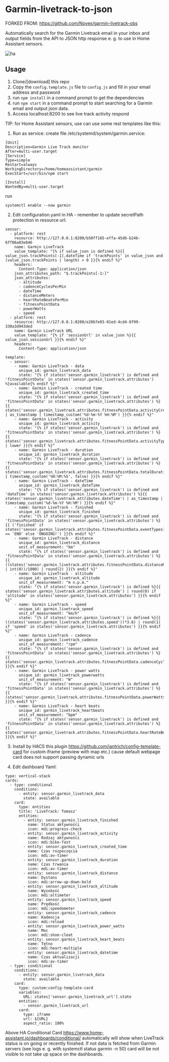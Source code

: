 # Garmin-livetrack-to-json

FORKED FROM: https://github.com/Novex/garmin-livetrack-obs

Automatically search for the Garmin Livetrack email in your inbox and output fields from the API to JSON http response e. g. to use in Home Assistant sensors.

![ha](https://github.com/t-soltysiak/garmin-livetrack-to-json/assets/68973012/d265d8be-58ac-40b9-9850-6e933eb50513)

## Usage
1. Clone/[download] this repo
2. Copy the `config.template.js` file to `config.js` and fill in your email address and password
3. run `npm install` in a command prompt to get the dependencies
4. run `npm start` in a command prompt to start searching for a Garmin email and output json data.
5. Access localhost:8200 to see live track activity respond

TIP: for Home Assistant sensors, use can use some rest templates like this:

1) Run as service:
create file /etc/systemd/system/garmin.service:
```
[Unit]
Description=Garmin Live Track monitor
After=multi-user.target
[Service]
Type=simple
Restart=always
WorkingDirectory=/home/homeassistant/garmin
ExecStart=/usr/bin/npm start

[Install]
WantedBy=multi-user.target
```
run
```
systemctl enable --now garmin
```

2) Edit configuration.yaml in HA - remember to update secretPath protection in resource url:
```
sensor:
  - platform: rest
    resource: http://127.0.0.1:8200/b50ff165-effa-45d6-b24b-6ff06a03e846
    name: Garmin LiveTrack
    value_template: "{% if value_json is defined %}{{ value_json.trackPoints[-1].dateTime if 'trackPoints' in value_json and (value_json.trackPoints | length) > 0 }}{% endif %}"
    headers:
      Content-Type: application/json
    json_attributes_path: "$.trackPoints[-1:]"
    json_attributes:
      - altitude
      - cadenceCyclesPerMin
      - dateTime
      - distanceMeters
      - heartRateBeatsPerMin
      - fitnessPointData
      - powerWatts
      - speed
  - platform: rest
    resource: http://127.0.0.1:8200/e20b7e03-01ed-4cd4-8f99-330a3d943ded
    name: Garmin LiveTrack URL
    value_template: "{% if 'sessionUrl' in value_json %}{{ value_json.sessionUrl }}{% endif %}"
    headers:
      Content-Type: application/json

template:
  - sensor:
    - name: Garmin LiveTrack - data
      unique_id: garmin_livetrack_data
      state: "{% if states('sensor.garmin_livetrack') is defined and 'fitnessPointData' in states('sensor.garmin_livetrack.attributes') %}available{% endif %}"
    - name: Garmin LiveTrack - created time
      unique_id: garmin_livetrack_created_time
      state: "{% if states('sensor.garmin_livetrack') is defined and 'fitnessPointData' in states('sensor.garmin_livetrack.attributes') %}{{ states('sensor.garmin_livetrack.attributes.fitnessPointData.activityCreatedTime') | as_timestamp | timestamp_custom('%d-%m-%Y %H:%M') }}{% endif %}"
    - name: Garmin LiveTrack - activity
      unique_id: garmin_livetrack_activity
      state: "{% if states('sensor.garmin_livetrack') is defined and 'fitnessPointData' in states('sensor.garmin_livetrack.attributes') %}{{ states('sensor.garmin_livetrack.attributes.fitnessPointData.activityType') | lower }}{% endif %}"
    - name: Garmin LiveTrack - duration
      unique_id: garmin_livetrack_duration
      state: "{% if states('sensor.garmin_livetrack') is defined and 'fitnessPointData' in states('sensor.garmin_livetrack.attributes') %}{{ states('sensor.garmin_livetrack.attributes.fitnessPointData.totalDurationSecs') | timestamp_custom('%H:%M:%S', false) }}{% endif %}"
    - name: Garmin LiveTrack - dateTime
      unique_id: garmin_livetrack_dateTime
      state: "{% if states('sensor.garmin_livetrack') is defined and 'dateTime' in states('sensor.garmin_livetrack.attributes') %}{{ states('sensor.garmin_livetrack.attributes.dateTime') | as_timestamp | timestamp_custom('%d-%m-%Y %H:%M') }}{% endif %}"
    - name: Garmin LiveTrack - finished
      unique_id: garmin_livetrack_finished
      state: "{% if states('sensor.garmin_livetrack') is defined and 'fitnessPointData' in states('sensor.garmin_livetrack.attributes') %}{{ ('finished' if states('sensor.garmin_livetrack.attributes.fitnessPointData.eventTypes[1]') == 'END' else 'ONGOING!') }}{% endif %}"
    - name: Garmin LiveTrack - distance
      unique_id: garmin_livetrack_distance
      unit_of_measurement: "km"
      state: "{% if states('sensor.garmin_livetrack') is defined and 'fitnessPointData' in states('sensor.garmin_livetrack.attributes') %}{{ ((states('sensor.garmin_livetrack.attributes.fitnessPointData.distanceMeters') | int(0))/1000) | round(2) }}{% endif %}"
    - name: Garmin LiveTrack - altitude
      unique_id: garmin_livetrack_altitude
      unit_of_measurement: "m n.p.m."
      state: "{% if states('sensor.garmin_livetrack') is defined %}{{ states('sensor.garmin_livetrack.attributes.altitude') | round(0) if 'altitude' in states('sensor.garmin_livetrack.attributes') }}{% endif %}"
    - name: Garmin LiveTrack - speed
      unique_id: garmin_livetrack_speed
      unit_of_measurement: "km/h"
      state: "{% if states('sensor.garmin_livetrack') is defined %}{{ ((states('sensor.garmin_livetrack.attributes.speed'))*3.6) | round(1) if 'speed' in states('sensor.garmin_livetrack.attributes') }}{% endif %}"
    - name: Garmin LiveTrack - cadence
      unique_id: garmin_livetrack_cadence
      unit_of_measurement: "rpm"
      state: "{% if states('sensor.garmin_livetrack') is defined and 'fitnessPointData' in states('sensor.garmin_livetrack.attributes') %}{{ states('sensor.garmin_livetrack.attributes.fitnessPointData.cadenceCyclesPerMin') }}{% endif %}"
    - name: Garmin LiveTrack - power watts
      unique_id: garmin_livetrack_powerwatts
      unit_of_measurement: "W"
      state: "{% if states('sensor.garmin_livetrack') is defined and 'fitnessPointData' in states('sensor.garmin_livetrack.attributes') %}{{ (states('sensor.garmin_livetrack.attributes.fitnessPointData.powerWatts')) }}{% endif %}"
    - name: Garmin LiveTrack - heart beats
      unique_id: garmin_livetrack_heartbeats
      unit_of_measurement: "bpm"
      state: "{% if states('sensor.garmin_livetrack') is defined and 'fitnessPointData' in states('sensor.garmin_livetrack.attributes') %}{{ states('sensor.garmin_livetrack.attributes.fitnessPointData.heartRateBeatsPerMin') }}{% endif %}"
```

3) Install by HACS this plugin https://github.com/iantrich/config-template-card for custom iframe (preview with map etc.) cause default webpage card does not support passing dynamic urls

4) Edit dashboard Yaml:
```
type: vertical-stack
cards:
  - type: conditional
    conditions:
      - entity: sensor.garmin_livetrack_data
        state: available
    card:
      type: entities
      title: 'LiveTrack: Tomasz'
      entities:
        - entity: sensor.garmin_livetrack_finished
          name: Status aktywności
          icon: mdi:progress-check
        - entity: sensor.garmin_livetrack_activity
          name: Rodzaj aktywności
          icon: mdi:bike-fast
        - entity: sensor.garmin_livetrack_created_time
          name: Czas rozpoczęcia
          icon: mdi:av-timer
        - entity: sensor.garmin_livetrack_duration
          name: Czas trwania
          icon: mdi:av-timer
        - entity: sensor.garmin_livetrack_distance
          name: Dystans
          icon: mdi:arrow-up-down-bold
        - entity: sensor.garmin_livetrack_altitude
          name: Wysokość
          icon: mdi:altimeter
        - entity: sensor.garmin_livetrack_speed
          name: Prędkość
          icon: mdi:speedometer
        - entity: sensor.garmin_livetrack_cadence
          name: Kadencja
          icon: mdi:reload
        - entity: sensor.garmin_livetrack_power_watts
          name: Moc
          icon: mdi:shoe-cleat
        - entity: sensor.garmin_livetrack_heart_beats
          name: Tętno
          icon: mdi:heart-multiple
        - entity: sensor.garmin_livetrack_datetime
          name: Czas aktualizacji
          icon: mdi:av-timer
  - type: conditional
    conditions:
      - entity: sensor.garmin_livetrack_data
        state: available
    card:
      type: custom:config-template-card
      variables:
        URL: states['sensor.garmin_livetrack_url'].state
      entities:
        - sensor.garmin_livetrack_url
      card:
        type: iframe
        url: ${URL}
        aspect_ratio: 100%
```

Above HA Conditional Card https://www.home-assistant.io/dashboards/conditional/ automatically will show when LiveTrack status is on going or recently finished.
If not data is fetched from Garmin servers (see logs e. g. with systemctl status garmin -n 50) card will be not visible to not take up space on the dashboards.

